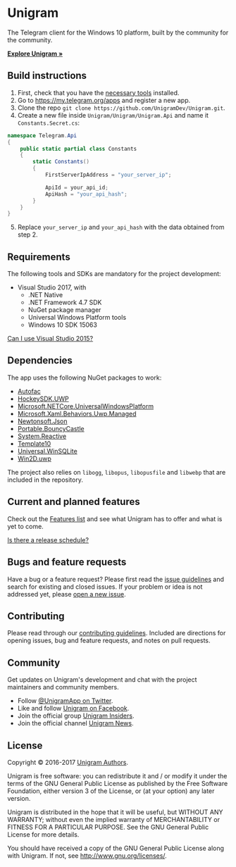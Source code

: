 # Unigram
The Telegram client for the Windows 10 platform, built by the community for the community.

**[Explore Unigram »](http://unigram.me)**

## Build instructions
1. First, check that you have the [necessary tools](#requirements) installed.
2. Go to <https://my.telegram.org/apps> and register a new app.
3. Clone the repo `git clone https://github.com/UnigramDev/Unigram.git`.
4. Create a new file inside `Unigram/Unigram/Unigram.Api` and name it `Constants.Secret.cs`: 
```csharp
namespace Telegram.Api
{
    public static partial class Constants
    {
        static Constants()
        {
            FirstServerIpAddress = "your_server_ip";

            ApiId = your_api_id;
            ApiHash = "your_api_hash";
        }
    }
}
```
5. Replace `your_server_ip` and `your_api_hash` with the data obtained from step 2.

## Requirements
The following tools and SDKs are mandatory for the project development:
* Visual Studio 2017, with
    * .NET Native
    * .NET Framework 4.7 SDK
    * NuGet package manager
    * Universal Windows Platform tools
    * Windows 10 SDK 15063

[Can I use Visual Studio 2015?](https://github.com/UnigramDev/Unigram/wiki/FAQ:-Development#why-do-i-have-to-use-visual-studio-2017-cant-i-use-vs2015)

## Dependencies
The app uses the following NuGet packages to work:
* [Autofac](https://www.nuget.org/packages/Autofac/)
* [HockeySDK.UWP](https://www.nuget.org/packages/HockeySDK.UWP/)
* [Microsoft.NETCore.UniversalWindowsPlatform](https://www.nuget.org/packages/Microsoft.NETCore.UniversalWindowsPlatform/)
* [Microsoft.Xaml.Behaviors.Uwp.Managed](https://www.nuget.org/packages/Microsoft.Xaml.Behaviors.Uwp.Managed/)
* [Newtonsoft.Json](https://www.nuget.org/packages/Newtonsoft.Json/)
* [Portable.BouncyCastle](https://www.nuget.org/packages/Portable.BouncyCastle/)
* [System.Reactive](https://www.nuget.org/packages/System.Reactive/)
* [Template10](https://www.nuget.org/packages/Template10/)
* [Universal.WinSQLite](https://www.nuget.org/packages/Universal.WinSQLite/)
* [Win2D.uwp](https://www.nuget.org/packages/Win2D.uwp/)

The project also relies on `libogg`, `libopus`, `libopusfile` and `libwebp` that are included in the repository.

## Current and planned features
Check out the [Features list](https://github.com/UnigramDev/Unigram/wiki/Features) and see what Unigram has to offer and what is yet to come.

[Is there a release schedule?](https://github.com/UnigramDev/Unigram/wiki/FAQ:-General#when-will-i-have-a-new-build-release)

## Bugs and feature requests
Have a bug or a feature request? Please first read the [issue guidelines](https://github.com/UnigramDev/Unigram/blob/develop/CONTRIBUTING.md#using-the-issue-tracker) and search for existing and closed issues. If your problem or idea is not addressed yet, please [open a new issue](https://github.com/UnigramDev/Unigram/issues/new).

## Contributing
Please read through our [contributing guidelines](https://github.com/UnigramDev/Unigram/blob/develop/CONTRIBUTING.md). Included are directions for opening issues, bug and feature requests, and notes on pull requests.

## Community
Get updates on Unigram's development and chat with the project maintainers and community members.

* Follow [@UnigramApp on Twitter](https://twitter.com/UnigramApp).
* Like and follow [Unigram on Facebook](https://www.facebook.com/UnigramApp/).
* Join the official group [Unigram Insiders](https://t.me/joinchat/AAAAAD851oqVwhp9oy9WbQ).
* Join the official channel [Unigram News](https://t.me/unigram).

## License
Copyright © 2016-2017 [Unigram Authors](https://github.com/UnigramDev/Unigram/graphs/contributors).

Unigram is free software: you can redistribute it and / or modify it under the terms of the GNU General Public License as published by the Free Software Foundation, either version 3 of the License, or (at your option) any later version.

Unigram is distributed in the hope that it will be useful, but WITHOUT ANY WARRANTY; without even the implied warranty of MERCHANTABILITY or FITNESS FOR A PARTICULAR PURPOSE. See the GNU General Public License for more details.

You should have received a copy of the GNU General Public License along with Unigram. If not, see http://www.gnu.org/licenses/.
